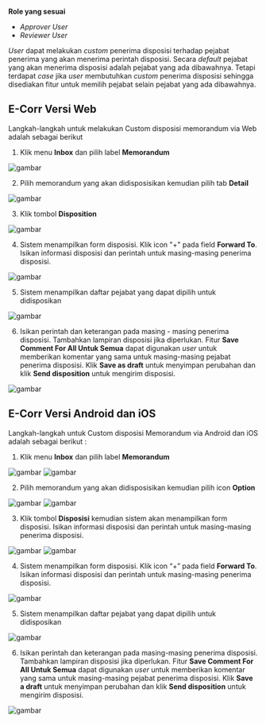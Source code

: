 **Role yang sesuai**

- _Approver User_
- _Reviewer User_

_User_ dapat melakukan _custom_ penerima disposisi terhadap pejabat penerima yang akan menerima perintah disposisi. Secara _default_ pejabat yang akan menerima disposisi adalah pejabat yang ada dibawahnya. Tetapi terdapat _case_ jika _user_ membutuhkan _custom_ penerima disposisi sehingga disediakan fitur untuk memilih pejabat selain pejabat yang ada dibawahnya.

## **E-Corr Versi Web**

Langkah-langkah untuk melakukan Custom disposisi memorandum via Web adalah sebagai berikut

1. Klik menu **Inbox** dan pilih label **Memorandum**

![gambar](Memorandum/MM_Web/MM-60.png)

2. Pilih memorandum yang akan didisposisikan kemudian pilih tab **Detail**

![gambar](Memorandum/MM_Web/MM-61.png)

3. Klik tombol **Disposition**

![gambar](Memorandum/MM_Web/MM-62.png)

4. Sistem menampilkan form disposisi. Klik icon "+" pada field **Forward To**. Isikan informasi disposisi dan perintah untuk masing-masing penerima disposisi.

![gambar](Memorandum/MM_Web/MM-63.png)

5. Sistem menampilkan daftar pejabat yang dapat dipilih untuk didisposikan

![gambar](Memorandum/MM_Web/MM-64.png)

6. Isikan perintah dan keterangan pada masing - masing penerima disposisi. Tambahkan lampiran disposisi jika diperlukan. Fitur **Save Comment For All Untuk Semua** dapat digunakan _user_ untuk memberikan komentar yang sama untuk masing-masing pejabat penerima disposisi. Klik **Save as draft** untuk menyimpan perubahan dan klik **Send disposition** untuk mengirim disposisi.

![gambar](Memorandum/MM_Web/MM-65.png)


## **E-Corr Versi Android dan iOS**

Langkah-langkah untuk Custom disposisi Memorandum via Android dan iOS adalah sebagai berikut :

1. Klik menu **Inbox** dan pilih label **Memorandum**

![gambar](Memorandum/MM_Android/Customdisposisi/02A01.png) ![gambar](Memorandum/MM_Android/Customdisposisi/02A02.png)

2. Pilih memorandum yang akan didisposisikan kemudian pilih icon **Option**

![gambar](Memorandum/MM_Android/Customdisposisi/02A03.png) ![gambar](Memorandum/MM_Android/Customdisposisi/02A04.png)

3. Klik tombol **Disposisi** kemudian sistem akan menampilkan form disposisi. Isikan informasi disposisi dan perintah untuk masing-masing penerima disposisi.

![gambar](Memorandum/MM_Android/Customdisposisi/02A05.png) ![gambar](Memorandum/MM_Android/Customdisposisi/02A06.png)

4. Sistem menampilkan form disposisi. Klik icon “+” pada field **Forward To**. Isikan informasi disposisi dan perintah untuk masing-masing penerima disposisi.

![gambar](Memorandum/MM_Android/Customdisposisi/02A07.png)

5. Sistem menampilkan daftar pejabat yang dapat dipilih untuk didisposikan

![gambar](Memorandum/MM_Android/Customdisposisi/02A08.png)

6. Isikan perintah dan keterangan pada masing-masing penerima disposisi. Tambahkan lampiran disposisi jika diperlukan. Fitur **Save Comment For All Untuk Semua** dapat digunakan _user_ untuk memberikan komentar yang sama untuk masing-masing pejabat penerima disposisi. Klik **Save a draft** untuk menyimpan perubahan dan klik **Send disposition** untuk mengirim disposisi.

![gambar](Memorandum/MM_Android/Customdisposisi/02A09.png)
